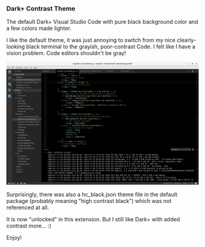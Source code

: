 ### Dark+ Contrast Theme

The default Dark+ Visual Studio Code with pure black background color and a few colors made lighter.

I like the default theme, it was just annoying to switch from my nice clearly-looking black terminal to the grayish, poor-contrast Code. I felt like I have a vision problem. Code editors shouldn't be gray!

<img src="https://raw.githubusercontent.com/k3a/theme-darkplus-contrast/master/screenshot.png">

Surprisingly, there was also a hc_black.json theme file in the default package (probably meaning "high contrast black") which was not referenced at all.

It is now "unlocked" in this extension. But I still like Dark+ with added contrast more... :)

Enjoy!

